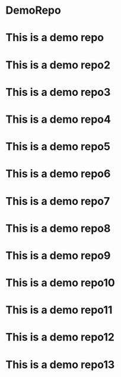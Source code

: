 # DemoRepo
# This is a demo repo
# This is a demo repo2
# This is a demo repo3
# This is a demo repo4
# This is a demo repo5
# This is a demo repo6
# This is a demo repo7
# This is a demo repo8
# This is a demo repo9
# This is a demo repo10
# This is a demo repo11
# This is a demo repo12
# This is a demo repo13
